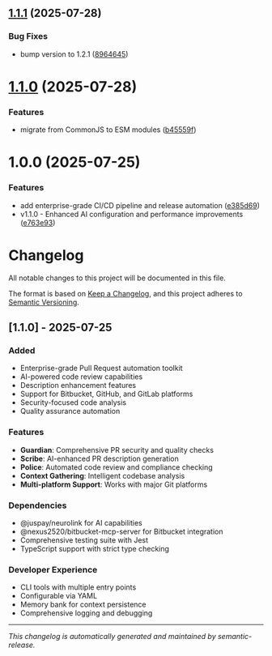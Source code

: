 ## [1.1.1](https://github.com/juspay/yama/compare/v1.1.0...v1.1.1) (2025-07-28)


### Bug Fixes

* bump version to 1.2.1 ([8964645](https://github.com/juspay/yama/commit/89646450a7dec6ffcc3ad7fb745e1414fc751d4f))

# [1.1.0](https://github.com/juspay/yama/compare/v1.0.0...v1.1.0) (2025-07-28)


### Features

* migrate from CommonJS to ESM modules ([b45559f](https://github.com/juspay/yama/commit/b45559f86d37ab3516079becfa56a9f73ff8f062))

# 1.0.0 (2025-07-25)


### Features

* add enterprise-grade CI/CD pipeline and release automation ([e385d69](https://github.com/juspay/yama/commit/e385d69d135bee72f51ac4462adcfc9a4a4be17b))
* v1.1.0 - Enhanced AI configuration and performance improvements ([e763e93](https://github.com/juspay/yama/commit/e763e9341c2869433097b7a6bcc9080028934e1b))

# Changelog

All notable changes to this project will be documented in this file.

The format is based on [Keep a Changelog](https://keepachangelog.com/en/1.0.0/),
and this project adheres to [Semantic Versioning](https://semver.org/spec/v2.0.0.html).

## [1.1.0] - 2025-07-25

### Added

- Enterprise-grade Pull Request automation toolkit
- AI-powered code review capabilities
- Description enhancement features
- Support for Bitbucket, GitHub, and GitLab platforms
- Security-focused code analysis
- Quality assurance automation

### Features

- **Guardian**: Comprehensive PR security and quality checks
- **Scribe**: AI-enhanced PR description generation
- **Police**: Automated code review and compliance checking
- **Context Gathering**: Intelligent codebase analysis
- **Multi-platform Support**: Works with major Git platforms

### Dependencies

- @juspay/neurolink for AI capabilities
- @nexus2520/bitbucket-mcp-server for Bitbucket integration
- Comprehensive testing suite with Jest
- TypeScript support with strict type checking

### Developer Experience

- CLI tools with multiple entry points
- Configurable via YAML
- Memory bank for context persistence
- Comprehensive logging and debugging

---

_This changelog is automatically generated and maintained by semantic-release._
